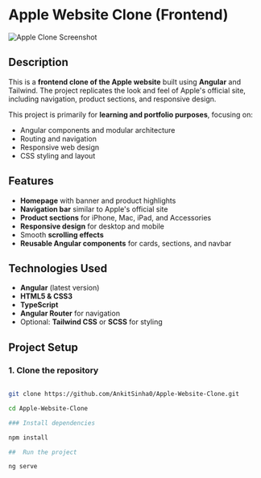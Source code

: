 # Apple Website Clone (Frontend)

![Apple Clone Screenshot](readme1.png)

## Description
This is a **frontend clone of the Apple website** built using **Angular** and Tailwind. The project replicates the look and feel of Apple's official site, including navigation, product sections, and responsive design.

This project is primarily for **learning and portfolio purposes**, focusing on:  
- Angular components and modular architecture  
- Routing and navigation  
- Responsive web design  
- CSS styling and layout  

## Features
- **Homepage** with banner and product highlights  
- **Navigation bar** similar to Apple's official site  
- **Product sections** for iPhone, Mac, iPad, and Accessories  
- **Responsive design** for desktop and mobile  
- Smooth **scrolling effects**  
- **Reusable Angular components** for cards, sections, and navbar  

## Technologies Used
- **Angular** (latest version)  
- **HTML5 & CSS3**  
- **TypeScript**  
- **Angular Router** for navigation  
- Optional: **Tailwind CSS** or **SCSS** for styling  

## Project Setup

### 1. Clone the repository
```bash

git clone https://github.com/AnkitSinha0/Apple-Website-Clone.git

cd Apple-Website-Clone

### Install dependencies

npm install

##  Run the project

ng serve